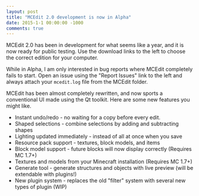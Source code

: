 ```yaml
---
layout: post
title: "MCEdit 2.0 development is now in Alpha"
date: 2015-1-1 00:00:00 -1000
comments: true
---
```


MCEdit 2.0 has been in development for what seems like a year, and it is now ready for public testing. Use the
download links to the left to choose the correct edition for your computer.

While in Alpha, I am only interested in bug reports where MCEdit completely fails to start. Open an issue using the
"Report Issues" link to the left and always attach your `mcedit.log` file from the MCEdit folder.

MCEdit has been almost completely rewritten, and now sports a conventional UI made using the Qt toolkit. Here are
some new features you might like.

- Instant undo/redo - no waiting for a copy before every edit.
- Shaped selections - combine selections by adding and subtracting shapes
- Lighting updated immediately - instead of all at once when you save
- Resource pack support - textures, block models, and items
- Block model support - future blocks will now display correctly (Requires MC 1.7+)
- Textures and models from your Minecraft installation (Requires MC 1.7+)
- Generate tool - generate structures and objects with live preview (will be extendable with plugins!)
- New plugin system - replaces the old "filter" system with several new types of plugin (WIP)

